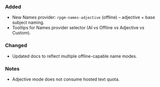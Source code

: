 ### Added
- New Names provider: `rpgm-names-adjective` (offline) – adjective + base subject naming.
- Tooltips for Names provider selector (AI vs Offline vs Adjective vs Custom).

### Changed
- Updated docs to reflect multiple offline-capable name modes.

### Notes
- Adjective mode does not consume hosted text quota.
